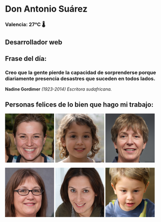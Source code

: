 # Don Antonio Suárez
### Valencia:  27°C 🌡️
## Desarrollador web
## Frase del día:
<!-- START QUOTE -->
### Creo que la gente pierde la capacidad de sorprenderse porque diariamente presencia desastres que suceden en todos lados.
**Nadine Gordimer** *(1923-2014) Escritora sudafricana.*
<!-- END QUOTE -->






## Personas felices de lo bien que hago mi trabajo:

<p float="left">
  <img src="src/image_0.png" width="32%" />
  <img src="src/image_1.png" width="32%" /> 
  <img src="src/image_2.png" width="32%" />
</p>
<p float="left">
  <img src="src/image_3.png" width="32%" />
  <img src="src/image_4.png" width="32%" /> 
  <img src="src/image_5.png" width="32%" />
</p>